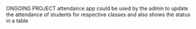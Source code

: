 ONGOING PROJECT
attendance app could be used by the admin to update the attendance of students for respective classes and also shows the status in a table 
